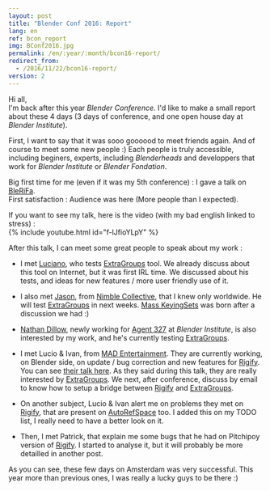 ```yaml
---
layout: post
title: "Blender Conf 2016: Report"
lang: en
ref: bcon_report
img: BConf2016.jpg
permalink: /en/:year/:month/bcon16-report/
redirect_from:
  - /2016/11/22/bcon16-report/
version: 2
---
```


Hi all,  
I'm back after this year _Blender Conference_. I'd like to make a small report about these 4 days (3 days of conference, and one open house day at _Blender Institute_).  

First, I want to say that it was sooo goooood to meet friends again. And of course to meet some new people :)
Each people is truly accessible, including beginers, experts, including _Blenderheads_ and developpers that work for _Blender Institute_ or _Blender Fondation_.

Big first time for me (even if it was my 5th conference) : I gave a talk on [BleRiFa][1].  
First satisfaction : Audience was here (More people than I expected).

If you want to see my talk, here is the video (with my bad english linked to stress) :  
{% include youtube.html id="f-lJfioYLpY" %}
<br/>

After this talk, I can meet some great people to speak about my work :

* I met [Luciano][2], who tests [ExtraGroups][3] tool. We already discuss about this tool on Internet, but it was first IRL time. We discussed about his tests, and ideas for new features / more user friendly use of it.

* I also met [Jason][4], from [Nimble Collective][12], that I knew only worldwide. He will test [ExtraGroups][3] in next weeks. [Mass KeyingSets][5] was born after a discussion we had :)

* [Nathan Dillow][6], newly working for [Agent 327][7] at _Blender Institute_, is also interested by my work, and he's currently testing [ExtraGroups][3].

* I met Lucio & Ivan, from [MAD Entertainment][7]. They are currently working, on Blender side, on update / bug correction and new features for [Rigify][8]. You can see [their talk here][9]. As they said during this talk, they are really interested by [ExtraGroups][3]. We next, after conference, discuss by email to know how to setup a bridge between [Rigify][8] and [ExtraGroups][3].

* On another subject, Lucio & Ivan alert me on problems they met on [Rigify][8], that are present on [AutoRefSpace][10] too. I added this on my TODO list, I really need to have a better look on it.

* Then, I met Patrick, that explain me some bugs that he had on Pitchipoy version of [Rigify][8]. I started to analyse it, but it will probably be more detailled in another post.

As you can see, these few days on Amsterdam was very successful. This year more than previous ones, I was really a lucky guys to be there :)

[1]: http://BleRiFa.com
[2]: https://twitter.com/loochmunz
[3]: http://blerifa.com/en/tools/ExtraGroups/
[4]: https://twitter.com/Shhlife
[5]: http://blerifa.com/en/tools/MassKeyingSets/
[6]: https://twitter.com/NathanDillow
[7]: http://www.madinnaples.com/
[8]: https://wiki.blender.org/index.php/Extensions:2.6/Py/Scripts/Rigging/Rigify
[9]: https://www.youtube.com/watch?v=f6yHZDzoT1c
[10]: http://blerifa.com/en/tools/AutoRefSpace/
[12]: https://www.nimblecollective.com/
